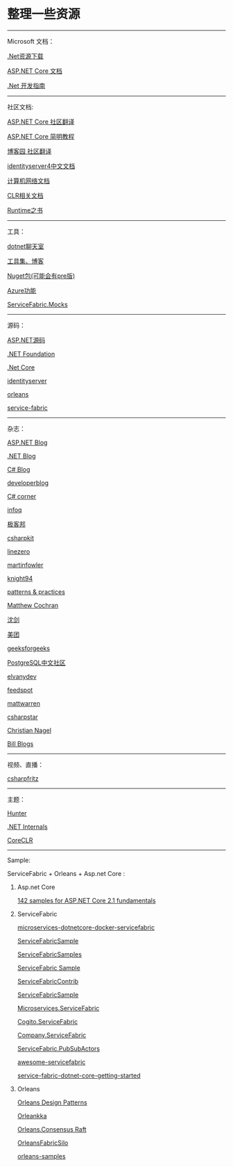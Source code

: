 # 整理一些资源

----

Microsoft 文档：

[.Net资源下载](https://www.microsoft.com/net/)

[ASP.NET Core 文档](https://docs.microsoft.com/zh-cn/aspnet/core/index?view=aspnetcore-2.1)

[.Net 开发指南](https://docs.microsoft.com/en-us/dotnet/welcome)

----
社区文档:

[ASP.NET Core 社区翻译](https://github.com/dotnetcore/aspnetcore-doc-cn)

[ASP.NET Core 简明教程](https://windsting.github.io/little-aspnetcore-book/book/chapters/your-first-application/)

[博客园 社区翻译](http://www.cnblogs.com/dotNETCoreSG/p/aspnetcore-index.html)

[identityserver4中文文档](http://identityserver4-zh-cn.readthedocs.io/zh_CN/release/)

[计算机网络文档](https://hit-alibaba.github.io/interview/basic/network/HTTP.html)

[CLR相关文档](https://github.com/dotnet/coreclr/tree/master/Documentation)

[Runtime之书](https://github.com/dotnet/coreclr/tree/master/Documentation/botr)

----
工具：

[dotnet聊天室](https://gitter.im/dotnet/community)

[工具集、博客](http://www.ikende.com/)

[Nuget包(可能会有pre版)](https://dotnet.myget.org/gallery)

[Azure功能](https://www.azure.cn/en-us/support/service-dashboard/)

[ServiceFabric.Mocks](https://github.com/loekd/ServiceFabric.Mocks)

----
源码：

[ASP.NET源码](https://github.com/aspnet)

[.NET Foundation](https://github.com/dotnet)

[.Net Core](https://github.com/dotnet/core)

[identityserver](https://github.com/IdentityServer)

[orleans](https://github.com/dotnet/orleans/)

[service-fabric](https://github.com/Microsoft/service-fabric)

----
杂志：

[ASP.NET Blog](https://blogs.msdn.microsoft.com/webdev/)

[.NET Blog](https://blogs.msdn.microsoft.com/dotnet/)

[C# Blog](https://blogs.msdn.microsoft.com/dotnet/tag/c/)

[developerblog](https://www.microsoft.com/developerblog/)

[C# corner](https://www.c-sharpcorner.com/)

[infoq](http://www.infoq.com/cn/)

[极客邦](https://www.geekbang.org/)

[csharpkit](https://www.csharpkit.com/)

[linezero](https://www.cnblogs.com/linezero/)

[martinfowler](https://martinfowler.com/)

[knight94](https://me.csdn.net/knight94)

[patterns & practices](https://docs.microsoft.com/en-us/previous-versions/msp-n-p/ff921345(v%3dpandp.10))

[Matthew Cochran](https://www.c-sharpcorner.com/members/matthew-cochran/articles)

[沈剑](http://zhuanlan.51cto.com/columnlist/shenj/)

[美团](https://tech.meituan.com/archives)

[geeksforgeeks](https://www.geeksforgeeks.org/)

[PostgreSQL中文社区](http://www.postgres.cn/home)

[elvanydev](http://elvanydev.com/index.html)

[feedspot](https://blog.feedspot.com)

[mattwarren](http://mattwarren.org/)

[csharpstar](https://www.csharpstar.com/)

[Christian Nagel](https://csharp.christiannagel.com/)

[Bill Blogs](http://thebillwagner.com/Blog)

----
视频、直播：

[csharpfritz](https://www.twitch.tv/csharpfritz)

----
主题：

[Hunter](https://www.cnblogs.com/zd1994/category/1135637.html)

[.NET Internals](http://mattwarren.org/2018/01/22/Resources-for-Learning-about-.NET-Internals/)

[CoreCLR](http://mattwarren.org/2017/03/23/Hitchhikers-Guide-to-the-CoreCLR-Source-Code/)

----
Sample:

ServiceFabric + Orleans + Asp.net Core :

1. Asp.net Core

    [142 samples for ASP.NET Core 2.1 fundamentals](https://github.com/dodyg/practical-aspnetcore)


2. ServiceFabric

    [microservices-dotnetcore-docker-servicefabric](https://github.com/vany0114/microservices-dotnetcore-docker-servicefabric)

    [ServiceFabricSample](https://github.com/JacobAtchley/ServiceFabricSample/tree/forks/jacob)

    [ServiceFabricSamples](https://github.com/massimobonanni/ServiceFabricSamples)

    [ServiceFabric Sample](https://azure.microsoft.com/en-us/resources/samples/?service=service-fabric&sort=0)

    [ServiceFabricContrib](https://github.com/heavenwing/ServiceFabricContrib)

    [ServiceFabricSample](https://github.com/devbrsa/ServiceFabricSample)

    [Microservices.ServiceFabric](https://github.com/danielmarbach/Microservices.ServiceFabric)

    [Cogito.ServiceFabric](https://github.com/wasabii/Cogito.ServiceFabric)

    [Company.ServiceFabric](https://github.com/countincognito/Company.ServiceFabric)

    [ServiceFabric.PubSubActors](https://github.com/loekd/ServiceFabric.PubSubActors)

    [awesome-servicefabric](https://github.com/lawrencegripper/awesome-servicefabric)

    [service-fabric-dotnet-core-getting-started](https://github.com/Azure-Samples/service-fabric-dotnet-core-getting-started)

3. Orleans

    [Orleans Design Patterns](https://github.com/OrleansContrib/DesignPatterns)

    [Orleankka](http://orleanscontrib.github.io/Orleankka/)

    [Orleans.Consensus Raft](https://github.com/OrleansContrib/Orleans.Consensus)

    [OrleansFabricSilo](https://github.com/OrleansContrib/OrleansFabricSilo)

    [orleans-samples](https://github.com/OrleansContrib/orleans-samples)
